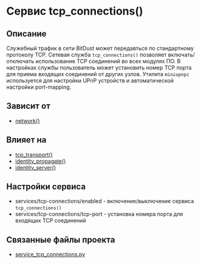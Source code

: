# Сервис tcp_connections()


## Описание
Служебный трафик в сети BitDust может передавться по стандартному протоколу TCP.
Сетевая служба `tcp_connections()` позволяет включать/отключать использование TCP соединений во всех модулях ПО.
В настройках службы пользователь может установить номер TCP порта для приема входящих соединений от других узлов.
Утилита `miniupnpc` используется для настройки UPnP устройств и автоматической настройки port-mapping.


## Зависит от
* [network()](services/service_network.md)


## Влияет на
* [tcp_transport()](services/service_tcp_transport.md)
* [identity_propagate()](services/service_identity_propagate.md)
* [identity_server()](services/service_identity_server.md)


## Настройки сервиса
* services/tcp-connections/enabled - включение/выключение сервиса `tcp_connections()`
* services/tcp-connections/tcp-port - установка номера порта для входящих TCP соединений


## Связанные файлы проекта
* [service_tcp_connections.py](services/service_tcp_connections.py)




